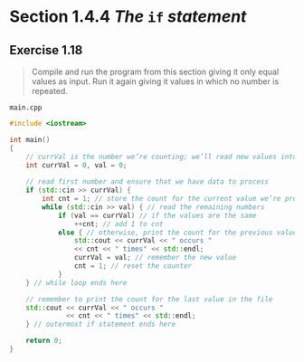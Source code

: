 # Section 1.4.4 _The_ `if` _statement_

## Exercise 1.18

> Compile and run the program from this section giving it only equal values as input. Run it again giving it values in which no number is repeated.

`main.cpp`
```cpp
#include <iostream>

int main()
{
    // currVal is the number we’re counting; we’ll read new values into val
    int currVal = 0, val = 0;
    
    // read first number and ensure that we have data to process
    if (std::cin >> currVal) {
        int cnt = 1; // store the count for the current value we’re processing
        while (std::cin >> val) { // read the remaining numbers
            if (val == currVal) // if the values are the same
                ++cnt; // add 1 to cnt
            else { // otherwise, print the count for the previous value
                std::cout << currVal << " occurs "
                << cnt << " times" << std::endl;
                currVal = val; // remember the new value
                cnt = 1; // reset the counter
            }
    } // while loop ends here

    // remember to print the count for the last value in the file
    std::cout << currVal << " occurs "
              << cnt << " times" << std::endl;
    } // outermost if statement ends here

    return 0;
}
```
